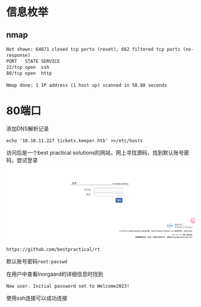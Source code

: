 # 信息枚举

## nmap

```
Not shown: 64871 closed tcp ports (reset), 662 filtered tcp ports (no-response)
PORT   STATE SERVICE
22/tcp open  ssh
80/tcp open  http

Nmap done: 1 IP address (1 host up) scanned in 58.88 seconds

```

# 80端口

添加DNS解析记录

```
echo '10.10.11.227 tickets.keeper.htb' >>/etc/hosts
```

访问后是一个best practical solutions的网站，网上寻找源码，找到默认账号密码，尝试登录

![image-20250319233514848](Keeper/image-20250319233514848.png)

```
https://github.com/bestpractical/rt
```

默认账号密码`root:passwd` 

在用户中查看lnorgaard的详细信息时找到

```
New user. Initial password set to Welcome2023!
```

使用ssh连接可以成功连接